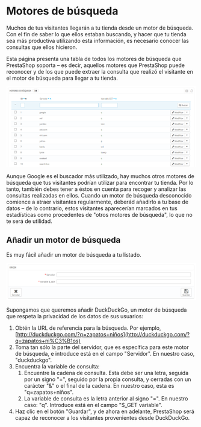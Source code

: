 # Motores de búsqueda

Muchos de tus visitantes llegarán a tu tienda desde un motor de búsqueda. Con el fin de saber lo que ellos estaban buscando, y hacer que tu tienda sea más productiva utilizando esta información, es necesario conocer las consultas que ellos hicieron.

Esta página presenta una tabla de todos los motores de búsqueda que PrestaShop soporta – es decir, aquellos motores que PrestaShop puede reconocer y de los que puede extraer la consulta que realizó el visitante en el motor de búsqueda para llegar a tu tienda.

![](../../../.gitbook/assets/30245172.png)

Aunque Google es el buscador más utilizado, hay muchos otros motores de búsqueda que tus visitantes podrían utilizar para encontrar tu tienda. Por lo tanto, también debes tener a éstos en cuenta para recoger y analizar las consultas realizadas en ellos. Cuando un motor de búsqueda desconocido comience a atraer visitantes regularmente, deberád añadirlo a tu base de datos – de lo contrario, estos visitantes aparecerían marcados en tus estadísticas como procedentes de "otros motores de búsqueda", lo que no te será de utilidad.

## Añadir un motor de búsqueda <a href="#motoresdebusqueda-anadirunmotordebusqueda" id="motoresdebusqueda-anadirunmotordebusqueda"></a>

Es muy fácil añadir un motor de búsqueda a tu listado.

![](../../../.gitbook/assets/30245173.png)

Supongamos que queremos añadir DuckDuckGo, un motor de búsqueda que respeta la privacidad de los datos de sus usuarios:

1. Obtén la URL de referencia para la búsqueda. Por ejemplo, [http://duckduckgo.com/?q=zapatos+niños](http://duckduckgo.com/?q=zapatos+ni%C3%B1os)
2. Toma tan sólo la parte del servidor, que es específica para este motor de búsqueda, e introduce está en el campo "Servidor". En nuestro caso, "duckduckgo".
3. Encuentra la variable de consulta:
   1. Encuentre la cadena de consulta. Esta debe ser una letra, seguida por un signo "=", seguido por la propia consulta, y cerradas con un carácter "&" o el final de la cadena. En nuestro caso, esta es "q=zapatos+niños".
   2. La variable de consulta es la letra anterior al signo "=". En nuestro caso: "q". Introduce está en el campo "$\_GET variable".
4. Haz clic en el botón "Guardar", y de ahora en adelante, PrestaShop será capaz de reconocer a los visitantes provenientes desde DuckDuckGo.
